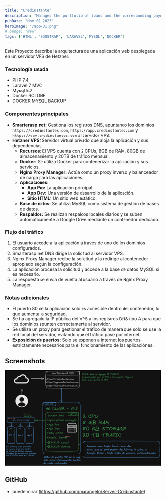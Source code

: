 ```yaml
---
title: "Credinstante"
description: "Manages the portfolio of loans and the corresponding payments applied to these loans."
pubDate: "Nov 01 2023"
heroImage: "/app-01.png"
# badge: "New"
tags: ['HTML', 'BOOSTRAP', 'LARAVEL','MYSQL','DOCKER']
---
```

Este Proyecto describe la arquitectura de una aplicación web desplegada en un servidor VPS de Hetzner. 

### **Tecnología usada**
- PHP 7.4
- Laravel 7 MVC
- Mysql 5.7
- Docker RCLONE
- DOCKER MYSQL BACKUP

### Componentes principales

* **Smarterasp.net:** Gestiona los registros DNS, apuntando los dominios  
    `https://credinstantes.com`, `https://app.credinstantes.com` y `https://dev.credinstantes.com` al servidor VPS.
* **Hetzner VPS:** Servidor virtual privado que aloja la aplicación y sus dependencias.
   * **Recursos:** El VPS cuenta con 2 CPUs, 8GB de RAM, 80GB de almacenamiento y 20TB de tráfico mensual.
   * **Docker:** Se utiliza Docker para contenerizar la aplicación y sus servicios. 
   * **Nginx Proxy Manager:** Actúa como un proxy inverso y balanceador de carga para las aplicaciones.
   * **Aplicaciones:** 
      * **App Pro:** La aplicación principal.
      * **App Dev:** Una versión de desarrollo de la aplicación.
      * **Sitio HTML:**  Un sitio web estático. 
   * **Base de datos:** Se utiliza MySQL como sistema de gestión de bases de datos.
   * **Respaldos:** Se realizan respaldos locales diarios y se suben automáticamente a Google Drive mediante un contenedor dedicado. 



### Flujo del tráfico

1. El usuario accede a la aplicación a través de uno de los dominios configurados.
2. Smarterasp.net DNS dirige la solicitud al servidor VPS.
3. Nginx Proxy Manager recibe la solicitud y la redirige al contenedor apropiado según la configuración. 
4. La aplicación procesa la solicitud y accede a la base de datos MySQL si es necesario.
5. La respuesta se envía de vuelta al usuario a través de Nginx Proxy Manager. 

### Notas adicionales

* El puerto 80 de la aplicación solo es accesible dentro del contenedor, lo que aumenta la seguridad. 
* Se ha agregado la IP pública del VPS a los registros DNS tipo A para que los dominios apunten correctamente al servidor. 
* Se utiliza un proxy para gestionar el tráfico de manera que solo se use la red local del servidor, evitando que el tráfico pase por internet. 
* **Exposición de puertos:** Solo se exponen a internet los puertos estrictamente necesarios para el funcionamiento de las aplicaciónes.


## Screenshots

![App Screenshot](https://github.com/marangelo/Server-Credinstante/raw/master/draw.png)

## GitHub
- puede mirar (https://github.com/marangelo/Server-Credinstante)

